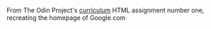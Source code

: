 From The Odin Project's [curriculum](http://www.theodinproject.com/courses/web-development-101/lessons/html-css)
HTML assignment number one, recreating the homepage of Google.com
